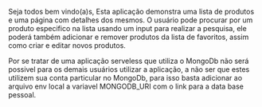 Seja todos bem vindo(a)s,
Esta aplicação demonstra uma lista de produtos e uma página com detalhes dos mesmos. O usuário pode procurar por um produto especifico na lista usando um input para realizar a pesquisa, ele poderá também adicionar e remover produtos da lista de favoritos, assim como criar e editar novos produtos.

Por se tratar de uma aplicação serveless que utiliza o MongoDb não será possivel para os demais usuários utilizar a aplicação, a não ser que estes utilizem sua conta particular no MongoDb, para isso basta adicionar ao arquivo env local a variavel MONGODB_URI com o link para a data base pessoal.
